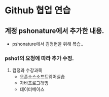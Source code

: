 # Github 협업 연습
## 계정 pshonature에서 추가한 내용.
- pshonature에서 김정현을 위해 복습..
### psho1의 요청에 따라 추가 수정.
1. 컴정과 수강과목
	- 오픈소스소프트웨어실습
	- 자바프로그래밍 
	- 데이터베이스
